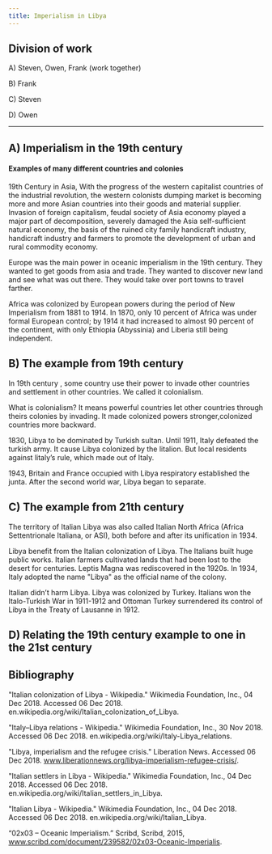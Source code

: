 ```yaml
---
title: Imperialism in Libya
---
```


## Division of work

A) Steven, Owen, Frank (work together)

B) Frank

C) Steven

D) Owen

---

## A) Imperialism in the 19th century

#### Examples of many different countries and colonies

19th Century in Asia, With the progress of the western capitalist countries of the industrial revolution, the western colonists dumping market is becoming more and more Asian countries into their goods and material supplier. Invasion of foreign capitalism, feudal society of Asia economy played a major part of decomposition, severely damaged the Asia self-sufficient natural economy, the basis of the ruined city family handicraft industry, handicraft industry and farmers to promote the development of urban and rural commodity economy. 

Europe was the main power in oceanic imperialism  in the 19th century. They wanted to get goods from asia and trade. They wanted to discover new land and see what was out there. They would take over port towns to travel farther. 

Africa was colonized by European powers during the period of New Imperialism from 1881 to 1914. In 1870, only 10 percent of Africa was under formal European control; by 1914 it had increased to almost 90 percent of the continent, with only Ethiopia (Abyssinia) and Liberia still being independent. 

## B) The example from 19th century

In 19th century , some country use their power to invade other countries and settlement in other countries. We called it colonialism.

What is colonialism? It means powerful countries let other countries through theirs colonies by invading. It made colonized powers stronger,colonized countries more backward.

1830, Libya to be dominated by Turkish sultan. Until 1911, Italy defeated the turkish army. It cause Libya colonized by the litalion. But local residents against litaly’s rule, which made out of Italy.

1943, Britain and France occupied with Libya respiratory established the junta. After the second world war, Libya began to separate.

## C) The example from 21th century

The territory of Italian Libya was also called Italian North Africa (Africa Settentrionale Italiana, or ASI), both before and after its unification in 1934.

Libya benefit from the Italian colonization of Libya. The Italians built huge public works. Italian farmers cultivated lands that had been lost to the desert for centuries. Leptis Magna was rediscovered in the 1920s. In 1934, Italy adopted the name "Libya" as the official name of the colony. 

Italian didn’t harm Libya. Libya was colonized by Turkey. Italians won the Italo-Turkish War in 1911-1912 and Ottoman Turkey surrendered its control of Libya in the Treaty of Lausanne in 1912. 

## D) Relating the 19th century example to one in the 21st century


## Bibliography

"Italian colonization of Libya - Wikipedia." Wikimedia Foundation, Inc., 04 Dec 2018. Accessed 06 Dec 2018. en.wikipedia.org/wiki/Italian_colonization_of_Libya.

"Italy–Libya relations - Wikipedia." Wikimedia Foundation, Inc., 30 Nov 2018. Accessed 06 Dec 2018. en.wikipedia.org/wiki/Italy-Libya_relations.

"Libya, imperialism and the refugee crisis." Liberation News. Accessed 06 Dec 2018. www.liberationnews.org/libya-imperialism-refugee-crisis/.

"Italian settlers in Libya - Wikipedia." Wikimedia Foundation, Inc., 04 Dec 2018. Accessed 06 Dec 2018. en.wikipedia.org/wiki/Italian_settlers_in_Libya.

"Italian Libya - Wikipedia." Wikimedia Foundation, Inc., 04 Dec 2018. Accessed 06 Dec 2018. en.wikipedia.org/wiki/Italian_Libya.

“02x03 – Oceanic Imperialism.” Scribd, Scribd, 2015, www.scribd.com/document/239582/02x03-Oceanic-Imperialis.
